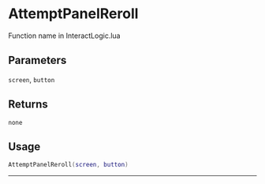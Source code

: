 # AttemptPanelReroll
Function name in InteractLogic.lua
## Parameters
`screen`, `button`
## Returns
`none`
## Usage
```lua
AttemptPanelReroll(screen, button)
```
---
